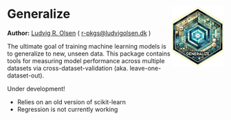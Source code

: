 # Generalize <a href='https://github.com/LudvigOlsen/generalize'><img src='generalize_242x280_250dpi.png' align="right" height="140" /></a>

**Author:** [Ludvig R. Olsen](https://www.ludvigolsen.dk/) ( <r-pkgs@ludvigolsen.dk> )

The ultimate goal of training machine learning models is to generalize to new, unseen data. This package contains tools for measuring model performance across multiple datasets via cross-dataset-validation (aka. leave-one-dataset-out).

Under development!

 - Relies on an old version of scikit-learn
 - Regression is not currently working